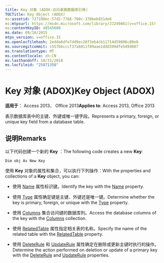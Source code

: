 ```yaml
---
title: Key 对象 (ADOX-访问桌面数据库引用)
TOCTitle: Key Object (ADOX)
ms:assetid: 727198ec-57d2-7766-790c-370beb931de6
ms:mtpsurl: https://msdn.microsoft.com/library/JJ249461(v=office.15)
ms:contentKeyID: 48545608
ms.date: 09/18/2015
mtps_version: v=office.15
ms.openlocfilehash: 2edda6dfe7dd9ec28f3eb4cb11714d59806c80e0
ms.sourcegitcommit: c557bbcccf37a6011f89aae1ddd399dfe549d087
ms.translationtype: MT
ms.contentlocale: zh-CN
ms.lasthandoff: 10/31/2018
ms.locfileid: "25871358"
---
```

# <a name="key-object-adox"></a><span data-ttu-id="34229-102">Key 对象 (ADOX)</span><span class="sxs-lookup"><span data-stu-id="34229-102">Key Object (ADOX)</span></span>


<span data-ttu-id="34229-103">**适用于**： Access 2013、 Office 2013</span><span class="sxs-lookup"><span data-stu-id="34229-103">**Applies to**: Access 2013, Office 2013</span></span>

<span data-ttu-id="34229-104">表示数据库表中的主键、外键或唯一键字段。</span><span class="sxs-lookup"><span data-stu-id="34229-104">Represents a primary, foreign, or unique key field from a database table.</span></span>

## <a name="remarks"></a><span data-ttu-id="34229-105">说明</span><span class="sxs-lookup"><span data-stu-id="34229-105">Remarks</span></span>

<span data-ttu-id="34229-106">以下代码创建一个新的 **Key** ：</span><span class="sxs-lookup"><span data-stu-id="34229-106">The following code creates a new **Key**:</span></span>

`Dim obj As New Key`

<span data-ttu-id="34229-107">使用 **Key** 对象的属性和集合，可以执行下列操作：</span><span class="sxs-lookup"><span data-stu-id="34229-107">With the properties and collections of a **Key** object, you can:</span></span>

- <span data-ttu-id="34229-108">使用 [Name](name-property-adox.md) 属性标识键。</span><span class="sxs-lookup"><span data-stu-id="34229-108">Identify the key with the [Name](name-property-adox.md) property.</span></span>

- <span data-ttu-id="34229-109">使用 [Type](https://msdn.microsoft.com/library/jj248879\(v=office.15\)) 属性确定键是主键、外键还是唯一键。</span><span class="sxs-lookup"><span data-stu-id="34229-109">Determine whether the key is primary, foreign, or unique with the [Type](https://msdn.microsoft.com/library/jj248879\(v=office.15\)) property.</span></span>

- <span data-ttu-id="34229-110">使用 [Columns](columns-collection-adox.md) 集合访问键的数据库列。</span><span class="sxs-lookup"><span data-stu-id="34229-110">Access the database columns of the key with the [Columns](columns-collection-adox.md) collection.</span></span>

- <span data-ttu-id="34229-111">使用 [RelatedTable](relatedtable-property-adox.md) 属性指定相关表的名称。</span><span class="sxs-lookup"><span data-stu-id="34229-111">Specify the name of the related table with the [RelatedTable](relatedtable-property-adox.md) property.</span></span>

- <span data-ttu-id="34229-112">使用 [DeleteRule](deleterule-property-adox.md) 和 [UpdateRule](updaterule-property-adox.md) 属性确定在删除或更新主键时执行的操作。</span><span class="sxs-lookup"><span data-stu-id="34229-112">Determine the action performed on deletion or update of a primary key with the [DeleteRule](deleterule-property-adox.md) and [UpdateRule](updaterule-property-adox.md) properties.</span></span>


